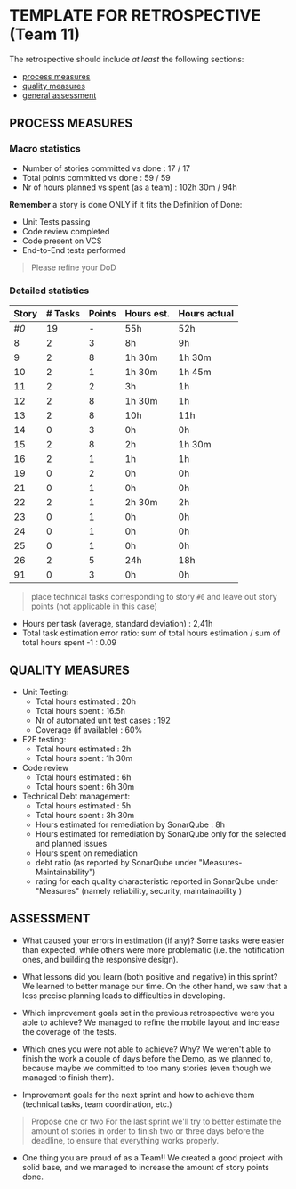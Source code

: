 TEMPLATE FOR RETROSPECTIVE (Team 11)
=====================================

The retrospective should include _at least_ the following
sections:

- [process measures](#process-measures)
- [quality measures](#quality-measures)
- [general assessment](#assessment)

## PROCESS MEASURES 

### Macro statistics

- Number of stories committed vs done : 17 / 17
- Total points committed vs done : 59 / 59
- Nr of hours planned vs spent (as a team) : 102h 30m / 94h

**Remember**  a story is done ONLY if it fits the Definition of Done:
 
- Unit Tests passing
- Code review completed
- Code present on VCS
- End-to-End tests performed

> Please refine your DoD 

### Detailed statistics

| Story  | # Tasks | Points | Hours est. | Hours actual |
|--------|---------|--------|------------|--------------|
| _#0_   | 19      |    -   | 55h        | 52h          |
| 8      | 2       | 3      | 8h         | 9h           |
| 9      | 2       | 8      | 1h 30m     | 1h 30m       |
| 10     | 2       | 1      | 1h 30m     | 1h 45m       |
| 11     | 2       | 2      | 3h         | 1h           | 
| 12     | 2       | 8      | 1h 30m     | 1h           | 
| 13     | 2       | 8      | 10h        | 11h          | 
| 14     | 0       | 3      | 0h         | 0h           |
| 15     | 2       | 8      | 2h         | 1h 30m       |
| 16     | 2       | 1      | 1h         | 1h           | 
| 19     | 0       | 2      | 0h         | 0h           |
| 21     | 0       | 1      | 0h         | 0h           |
| 22     | 2       | 1      | 2h 30m     | 2h           |
| 23     | 0       | 1      | 0h         | 0h           |
| 24     | 0       | 1      | 0h         | 0h           | 
| 25     | 0       | 1      | 0h         | 0h           | 
| 26     | 2       | 5      | 24h        | 18h          |
| 91     | 0       | 3      | 0h         | 0h           |

> place technical tasks corresponding to story `#0` and leave out story points (not applicable in this case)

- Hours per task (average, standard deviation) : 2,41h
- Total task estimation error ratio: sum of total hours estimation / sum of total hours spent -1 : 0.09

  
## QUALITY MEASURES 

- Unit Testing:
  - Total hours estimated : 20h
  - Total hours spent : 16.5h
  - Nr of automated unit test cases : 192
  - Coverage (if available) : 60%
- E2E testing:
  - Total hours estimated : 2h
  - Total hours spent : 1h 30m
- Code review 
  - Total hours estimated : 6h
  - Total hours spent : 6h 30m
- Technical Debt management:
  - Total hours estimated : 5h
  - Total hours spent : 3h 30m
  - Hours estimated for remediation by SonarQube : 8h
  - Hours estimated for remediation by SonarQube only for the selected and planned issues
  - Hours spent on remediation
  - debt ratio (as reported by SonarQube under "Measures-Maintainability")
  - rating for each quality characteristic reported in SonarQube under "Measures" (namely reliability, security, maintainability )
  


## ASSESSMENT

- What caused your errors in estimation (if any)?
  Some tasks were easier than expected, while others were more problematic (i.e. the notification ones, and building the responsive design).

- What lessons did you learn (both positive and negative) in this sprint?
  We learned to better manage our time. On the other hand, we saw that a less precise planning leads to difficulties in developing.

- Which improvement goals set in the previous retrospective were you able to achieve?
  We managed to refine the mobile layout and increase the coverage of the tests.
  
- Which ones you were not able to achieve? Why?
  We weren't able to finish the work a couple of days before the Demo, as we planned to, because maybe we committed to too many stories (even though we managed to finish them).

- Improvement goals for the next sprint and how to achieve them (technical tasks, team coordination, etc.)
> Propose one or two
For the last sprint we'll try to better estimate the amount of stories in order to finish two or three days before the deadline, to ensure that everything works properly.

- One thing you are proud of as a Team!!
  We created a good project with solid base, and we managed to increase the amount of story points done.
